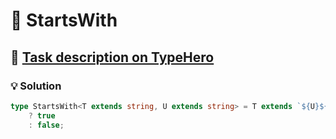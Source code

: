 # 📝 StartsWith

## 🔗 [Task description on TypeHero](https://typehero.dev/challenge/startswith)

### 💡 Solution

```typescript
type StartsWith<T extends string, U extends string> = T extends `${U}${string}`
	? true
	: false;
```
